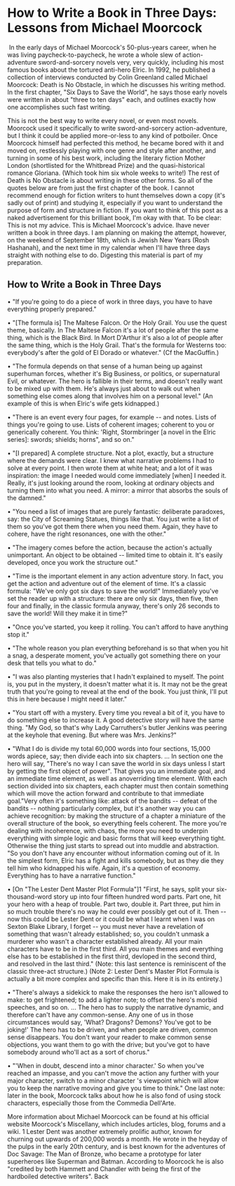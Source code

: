 
# How to Write a Book in Three Days: Lessons from Michael Moorcock

 In the early days of Michael Moorcock's 50-plus-years career, when he was living paycheck-to-paycheck, he wrote a whole slew of action-adventure sword-and-sorcery novels very, very quickly, including his most famous books about the tortured anti-hero Elric. In 1992, he published a collection of interviews conducted by Colin Greenland called Michael Moorcock: Death is No Obstacle, in which he discusses his writing method. In the first chapter, "Six Days to Save the World", he says those early novels were written in about "three to ten days" each, and outlines exactly how one accomplishes such fast writing.

This is not the best way to write every novel, or even most novels. Moorcock used it specifically to write sword-and-sorcery action-adventure, but I think it could be applied more-or-less to any kind of potboiler. Once Moorcock himself had perfected this method, he became bored with it and moved on, restlessly playing with one genre and style after another, and turning in some of his best work, including the literary fiction Mother London (shortlisted for the Whitbread Prize) and the quasi-historical romance Gloriana. (Which took him six whole weeks to write!) The rest of Death is No Obstacle is about writing in these other forms.
So all of the quotes below are from just the first chapter of the book. I cannot recommend enough for fiction writers to hunt themselves down a copy (it's sadly out of print) and studying it, especially if you want to understand the purpose of form and structure in fiction. If you want to think of this post as a naked advertisement for this brilliant book, I'm okay with that.
To be clear: This is not my advice. This is Michael Moorcock's advice. Ihave never written a book in three days. I am planning on making the attempt, however, on the weekend of September 18th, which is Jewish New Years (Rosh Hashanah), and the next time in my calendar when I'll have three days straight with nothing else to do. Digesting this material is part of my preparation.

## How to Write a Book in Three Days

 •  "If you're going to do a piece of work in three days, you have to have everything properly prepared."

 •  "[The formula is] The Maltese Falcon. Or the Holy Grail. You use the quest theme, basically. In The Maltese Falcon it's a lot of people after the same thing, which is the Black Bird. In Mort D'Arthur it's also a lot of people after the same thing, which is the Holy Grail. That's the formula for Westerns too: everybody's after the gold of El Dorado or whatever." (Cf the MacGuffin.)

 •  "The formula depends on that sense of a human being up against superhuman forces, whether it's Big Business, or politics, or supernatural Evil, or whatever. The hero is fallible in their terms, and doesn't really want to be mixed up with them. He's always just about to walk out when something else comes along that involves him on a personal level." (An example of this is when Elric's wife gets kidnapped.)

 •  "There is an event every four pages, for example -- and notes. Lists of things you're going to use. Lists of coherent images; coherent to you or generically coherent. You think: 'Right, Stormbringer [a novel in the Elric series]: swords; shields; horns", and so on."

 •  "[I prepared] A complete structure. Not a plot, exactly, but a structure where the demands were clear. I knew what narrative problems I had to solve at every point. I then wrote them at white heat; and a lot of it was inspiration: the image I needed would come immediately [when] I needed it. Really, it's just looking around the room, looking at ordinary objects and turning them into what you need. A mirror: a mirror that absorbs the souls of the damned."

 •  "You need a list of images that are purely fantastic: deliberate paradoxes, say: the City of Screaming Statues, things like that. You just write a list of them so you've got them there when you need them. Again, they have to cohere, have the right resonances, one with the other."
 
 •  "The imagery comes before the action, because the action's actually unimportant. An object to be obtained -- limited time to obtain it. It's easily developed, once you work the structure out."
 
 •  "Time is the important element in any action adventure story. In fact, you get the action and adventure out of the element of time. It's a classic formula: "We've only got six days to save the world!" Immediately you've set the reader up with a structure: there are only six days, then five, then four and finally, in the classic formula anyway, there's only 26 seconds to save the world! Will they make it in time?"

 •  "Once you've started, you keep it rolling. You can't afford to have anything stop it."

 •  "The whole reason you plan everything beforehand is so that when you hit a snag, a desperate moment, you've actually got something there on your desk that tells you what to do."

 •  "I was also planting mysteries that I hadn't explained to myself. The point is, you put in the mystery, it doesn't matter what it is. It may not be the great truth that you're going to reveal at the end of the book. You just think, I'll put this in here because I might need it later."

 •  "You start off with a mystery. Every time you reveal a bit of it, you have to do something else to increase it. A good detective story will have the same thing. "My God, so that's why Lady Carruthers's butler Jenkins was peering at the keyhole that evening. But where was Mrs. Jenkins?"

 •  "What I do is divide my total 60,000 words into four sections, 15,000 words apiece, say; then divide each into six chapters. ... In section one the hero will say, "There's no way I can save the world in six days unless I start by getting the first object of power". That gives you an immediate goal, and an immediate time element, as well as anoverriding time element. With each section divided into six chapters, each chapter must then contain something which will move the action forward and contribute to that immediate goal."Very often it's something like: attack of the bandits -- defeat of the bandits -- nothing particularly complex, but it's another way you can achieve recognition: by making the structure of a chapter a miniature of the overall structure of the book, so everything feels coherent. The more you're dealing with incoherence, with chaos, the more you need to underpin everything with simple logic and basic forms that will keep everything tight. Otherwise the thing just starts to spread out into muddle and abstraction. "So you don't have any encounter without information coming out of it. In the simplest form, Elric has a fight and kills somebody, but as they die they tell him who kidnapped his wife. Again, it's a question of economy. Everything has to have a narrative function."

 •  [On "The Lester Dent Master Plot Formula"]1 "First, he says, split your six-thousand-word story up into four fifteen hundred word parts. Part one, hit your hero with a heap of trouble. Part two, double it. Part three, put him in so much trouble there's no way he could ever possibly get out of it. Then -- now this could be Lester Dent or it could be what I learnt when I was on Sexton Blake Library, I forget -- you must never have a revelation of something that wasn't already established; so, you couldn't unmask a murderer who wasn't a character established already. All your main characters have to be in the first third. All you main themes and everything else has to be established in the first third, devloped in the second third, and resolved in the last third." (Note: this last sentence is reminiscent of the classic three-act structure.) (Note 2: Lester Dent's Master Plot Formula is actually a bit more complex and specific than this. Here it is in its entirety.)

 •  "There's always a sidekick to make the responses the hero isn't allowed to make: to get frightened; to add a lighter note; to offset the hero's morbid speeches, and so on. ... The hero has to supply the narrative dynamic, and therefore can't have any common-sense. Any one of us in those circumstances would say, 'What? Dragons? Demons? You've got to be joking!' The hero has to be driven, and when people are driven, common sense disappears. You don't want your reader to make common sense objections, you want them to go with the drive; but you've got to have somebody around who'll act as a sort of chorus."

 •  "'When in doubt, descend into a minor character.' So when you've reached an impasse, and you can't move the action any further with your major character, switch to a minor character 's viewpoint which will allow you to keep the narrative moving and give you time to think."
One last note: later in the book, Moorcock talks about how he is also fond of using stock characters, especially those from the Commedia Dell'Arte.

More information about Michael Moorcock can be found at his official website Moorcock's Miscellany, which includes articles, blog, forums and a wiki.
1 Lester Dent was another extremely prolific author, known for churning out upwards of 200,000 words a month. He wrote in the heyday of the pulps in the early 20th century, and is best known for the adventures of Doc Savage: The Man of Bronze, who became a prototype for later superheroes like Superman and Batman. According to Moorcock he is also "credited by both Hammett and Chandler with being the first of the hardboiled detective writers". Back
